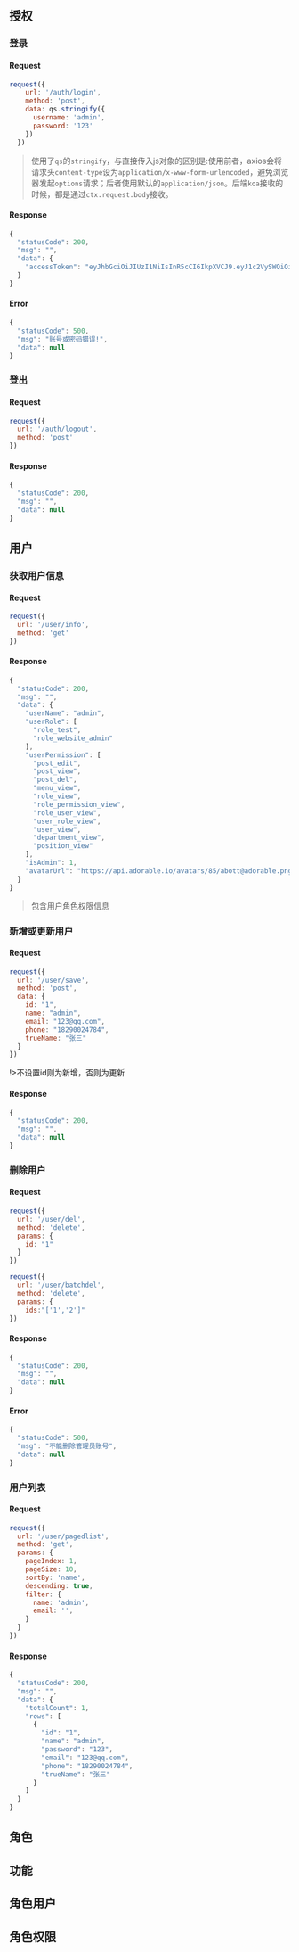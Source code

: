 ## 授权

### 登录

#### Request

```js
request({
    url: '/auth/login',
    method: 'post',
    data: qs.stringify({
      username: 'admin',
      password: '123'
    })
  })
```
>使用了`qs`的`stringify`，与直接传入js对象的区别是:使用前者，axios会将请求头`content-type`设为`application/x-www-form-urlencoded`，避免浏览器发起`options`请求；后者使用默认的`application/json`。后端`koa`接收的时候，都是通过`ctx.request.body`接收。

#### Response

```js
{
  "statusCode": 200,
  "msg": "",
  "data": {
    "accessToken": "eyJhbGciOiJIUzI1NiIsInR5cCI6IkpXVCJ9.eyJ1c2VySWQiOiIxIiwiaWF0IjoxNTMyMzE2NzIzLCJleHAiOjE1MzI5MjE1MjN9.fCWajolT_ttl_2UGHSw16_lRUNFwxlU6Tl30pt33kaY"
  }
}
```

#### Error
```js
{
  "statusCode": 500,
  "msg": "账号或密码错误!",
  "data": null
}
```

### 登出

#### Request
```js
request({
  url: '/auth/logout',
  method: 'post'
})
```
#### Response
```js
{
  "statusCode": 200,
  "msg": "",
  "data": null
}
```

## 用户

### 获取用户信息

#### Request
```js
request({
  url: '/user/info',
  method: 'get'
})
```

#### Response
```js
{
  "statusCode": 200,
  "msg": "",
  "data": {
    "userName": "admin",
    "userRole": [
      "role_test",
      "role_website_admin"
    ],
    "userPermission": [
      "post_edit",
      "post_view",
      "post_del",
      "menu_view",
      "role_view",
      "role_permission_view",
      "role_user_view",
      "user_role_view",
      "user_view",
      "department_view",
      "position_view"
    ],
    "isAdmin": 1,
    "avatarUrl": "https://api.adorable.io/avatars/85/abott@adorable.png"
  }
}
```
> 包含用户角色权限信息

### 新增或更新用户
#### Request
```js
request({
  url: '/user/save',
  method: 'post',
  data: {
    id: "1",
    name: "admin",
    email: "123@qq.com",
    phone: "18290024784",
    trueName: "张三"
  }
})
```
!>不设置id则为新增，否则为更新

#### Response
```js
{
  "statusCode": 200,
  "msg": "",
  "data": null
}
```

### 删除用户
#### Request
```js
request({
  url: '/user/del',
  method: 'delete',
  params: {
    id: "1"
  }
})
```
```js
request({
  url: '/user/batchdel',
  method: 'delete',
  params: {
    ids:"['1','2']"
})
```
#### Response
```js
{
  "statusCode": 200,
  "msg": "",
  "data": null
}
```
#### Error
```js
{
  "statusCode": 500,
  "msg": "不能删除管理员账号",
  "data": null
}
```
### 用户列表
#### Request
```js
request({
  url: '/user/pagedlist',
  method: 'get',
  params: {
    pageIndex: 1,
    pageSize: 10,
    sortBy: 'name',
    descending: true,
    filter: {
      name: 'admin',
      email: '',
    }
  }
})
```
#### Response
```js
{
  "statusCode": 200,
  "msg": "",
  "data": {
    "totalCount": 1,
    "rows": [
      {
        "id": "1",
        "name": "admin",
        "password": "123",
        "email": "123@qq.com",
        "phone": "18290024784",
        "trueName": "张三"
      }
    ]
  }
}
```


## 角色

## 功能

## 角色用户

## 角色权限